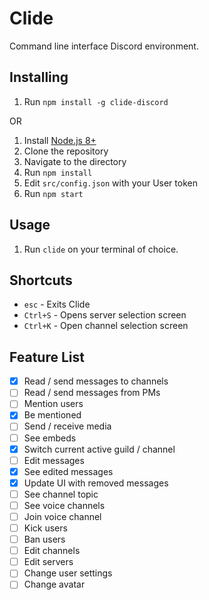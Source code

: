 # Clide

Command line interface Discord environment.

## Installing

1. Run `npm install -g clide-discord`

OR

1. Install [Node.js 8+](https://nodejs.org/en/download/current/)
2. Clone the repository
3. Navigate to the directory
4. Run `npm install`
5. Edit `src/config.json` with your User token
6. Run `npm start`

## Usage

1. Run `clide` on your terminal of choice.

## Shortcuts

- `esc` - Exits Clide
- `Ctrl+S` - Opens server selection screen
- `Ctrl+K` - Open channel selection screen

## Feature List

- [x] Read / send messages to channels
- [ ] Read / send messages from PMs
- [ ] Mention users
- [x] Be mentioned
- [ ] Send / receive media
- [ ] See embeds
- [x] Switch current active guild / channel
- [ ] Edit messages
- [x] See edited messages
- [x] Update UI with removed messages
- [ ] See channel topic
- [ ] See voice channels
- [ ] Join voice channel
- [ ] Kick users
- [ ] Ban users
- [ ] Edit channels
- [ ] Edit servers
- [ ] Change user settings
- [ ] Change avatar
